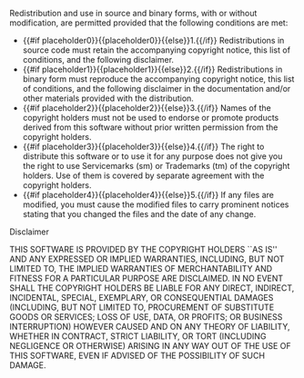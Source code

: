 Redistribution and use in source and binary forms, with or without modification, are permitted provided that the following conditions are met:

* {{#if placeholder0}}{{placeholder0}}{{else}}1.{{/if}} Redistributions in source code must retain the accompanying copyright notice, this list of conditions, and the following disclaimer.
* {{#if placeholder1}}{{placeholder1}}{{else}}2.{{/if}} Redistributions in binary form must reproduce the accompanying copyright notice, this list of conditions, and the following disclaimer in the documentation and/or other materials provided with the distribution.
* {{#if placeholder2}}{{placeholder2}}{{else}}3.{{/if}} Names of the copyright holders must not be used to endorse or promote products derived from this software without prior written permission from the copyright holders.
* {{#if placeholder3}}{{placeholder3}}{{else}}4.{{/if}} The right to distribute this software or to use it for any purpose does not give you the right to use Servicemarks (sm) or Trademarks (tm) of the copyright holders. Use of them is covered by separate agreement with the copyright holders.
* {{#if placeholder4}}{{placeholder4}}{{else}}5.{{/if}} If any files are modified, you must cause the modified files to carry prominent notices stating that you changed the files and the date of any change.

Disclaimer

THIS SOFTWARE IS PROVIDED BY THE COPYRIGHT HOLDERS ``AS IS'' AND ANY EXPRESSED OR IMPLIED WARRANTIES, INCLUDING, BUT NOT LIMITED TO, THE IMPLIED WARRANTIES OF MERCHANTABILITY AND FITNESS FOR A PARTICULAR PURPOSE ARE DISCLAIMED. IN NO EVENT SHALL THE COPYRIGHT HOLDERS BE LIABLE FOR ANY DIRECT, INDIRECT, INCIDENTAL, SPECIAL, EXEMPLARY, OR CONSEQUENTIAL DAMAGES (INCLUDING, BUT NOT LIMITED TO, PROCUREMENT OF SUBSTITUTE GOODS OR SERVICES; LOSS OF USE, DATA, OR PROFITS; OR BUSINESS INTERRUPTION) HOWEVER CAUSED AND ON ANY THEORY OF LIABILITY, WHETHER IN CONTRACT, STRICT LIABILITY, OR TORT (INCLUDING NEGLIGENCE OR OTHERWISE) ARISING IN ANY WAY OUT OF THE USE OF THIS SOFTWARE, EVEN IF ADVISED OF THE POSSIBILITY OF SUCH DAMAGE.